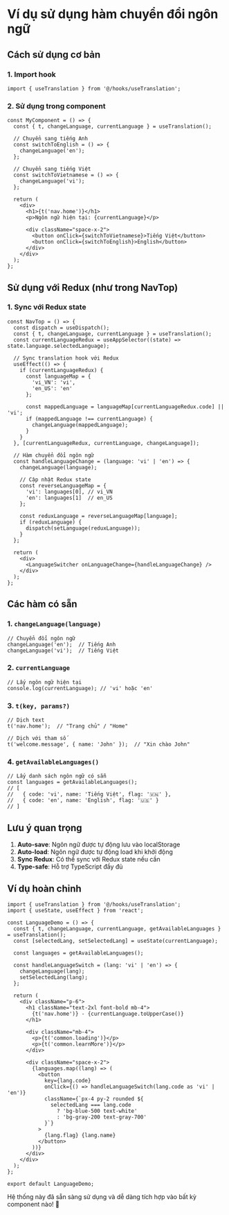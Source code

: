 # Ví dụ sử dụng hàm chuyển đổi ngôn ngữ

## Cách sử dụng cơ bản

### 1. Import hook
```tsx
import { useTranslation } from '@/hooks/useTranslation';
```

### 2. Sử dụng trong component
```tsx
const MyComponent = () => {
  const { t, changeLanguage, currentLanguage } = useTranslation();

  // Chuyển sang tiếng Anh
  const switchToEnglish = () => {
    changeLanguage('en');
  };

  // Chuyển sang tiếng Việt
  const switchToVietnamese = () => {
    changeLanguage('vi');
  };

  return (
    <div>
      <h1>{t('nav.home')}</h1>
      <p>Ngôn ngữ hiện tại: {currentLanguage}</p>
      
      <div className="space-x-2">
        <button onClick={switchToVietnamese}>Tiếng Việt</button>
        <button onClick={switchToEnglish}>English</button>
      </div>
    </div>
  );
};
```

## Sử dụng với Redux (như trong NavTop)

### 1. Sync với Redux state
```tsx
const NavTop = () => {
  const dispatch = useDispatch();
  const { t, changeLanguage, currentLanguage } = useTranslation();
  const currentLanguageRedux = useAppSelector((state) => state.language.selectedLanguage);

  // Sync translation hook với Redux
  useEffect(() => {
    if (currentLanguageRedux) {
      const languageMap = {
        'vi_VN': 'vi',
        'en_US': 'en'
      };
      
      const mappedLanguage = languageMap[currentLanguageRedux.code] || 'vi';
      if (mappedLanguage !== currentLanguage) {
        changeLanguage(mappedLanguage);
      }
    }
  }, [currentLanguageRedux, currentLanguage, changeLanguage]);

  // Hàm chuyển đổi ngôn ngữ
  const handleLanguageChange = (language: 'vi' | 'en') => {
    changeLanguage(language);
    
    // Cập nhật Redux state
    const reverseLanguageMap = {
      'vi': languages[0], // vi_VN
      'en': languages[1]  // en_US
    };
    
    const reduxLanguage = reverseLanguageMap[language];
    if (reduxLanguage) {
      dispatch(setLanguage(reduxLanguage));
    }
  };

  return (
    <div>
      <LanguageSwitcher onLanguageChange={handleLanguageChange} />
    </div>
  );
};
```

## Các hàm có sẵn

### 1. `changeLanguage(language)`
```tsx
// Chuyển đổi ngôn ngữ
changeLanguage('en');  // Tiếng Anh
changeLanguage('vi');  // Tiếng Việt
```

### 2. `currentLanguage`
```tsx
// Lấy ngôn ngữ hiện tại
console.log(currentLanguage); // 'vi' hoặc 'en'
```

### 3. `t(key, params?)`
```tsx
// Dịch text
t('nav.home');  // "Trang chủ" / "Home"

// Dịch với tham số
t('welcome.message', { name: 'John' });  // "Xin chào John"
```

### 4. `getAvailableLanguages()`
```tsx
// Lấy danh sách ngôn ngữ có sẵn
const languages = getAvailableLanguages();
// [
//   { code: 'vi', name: 'Tiếng Việt', flag: '🇻🇳' },
//   { code: 'en', name: 'English', flag: '🇺🇸' }
// ]
```

## Lưu ý quan trọng

1. **Auto-save**: Ngôn ngữ được tự động lưu vào localStorage
2. **Auto-load**: Ngôn ngữ được tự động load khi khởi động
3. **Sync Redux**: Có thể sync với Redux state nếu cần
4. **Type-safe**: Hỗ trợ TypeScript đầy đủ

## Ví dụ hoàn chỉnh

```tsx
import { useTranslation } from '@/hooks/useTranslation';
import { useState, useEffect } from 'react';

const LanguageDemo = () => {
  const { t, changeLanguage, currentLanguage, getAvailableLanguages } = useTranslation();
  const [selectedLang, setSelectedLang] = useState(currentLanguage);

  const languages = getAvailableLanguages();

  const handleLanguageSwitch = (lang: 'vi' | 'en') => {
    changeLanguage(lang);
    setSelectedLang(lang);
  };

  return (
    <div className="p-6">
      <h1 className="text-2xl font-bold mb-4">
        {t('nav.home')} - {currentLanguage.toUpperCase()}
      </h1>
      
      <div className="mb-4">
        <p>{t('common.loading')}</p>
        <p>{t('common.learnMore')}</p>
      </div>

      <div className="space-x-2">
        {languages.map((lang) => (
          <button
            key={lang.code}
            onClick={() => handleLanguageSwitch(lang.code as 'vi' | 'en')}
            className={`px-4 py-2 rounded ${
              selectedLang === lang.code 
                ? 'bg-blue-500 text-white' 
                : 'bg-gray-200 text-gray-700'
            }`}
          >
            {lang.flag} {lang.name}
          </button>
        ))}
      </div>
    </div>
  );
};

export default LanguageDemo;
```

Hệ thống này đã sẵn sàng sử dụng và dễ dàng tích hợp vào bất kỳ component nào! 🎉 